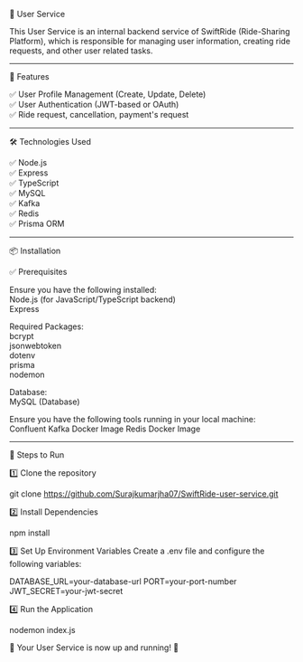 👤 User Service

This User Service is an internal backend service of SwiftRide (Ride-Sharing Platform), which is responsible for managing user information, creating ride requests, and other user related tasks.

-----------------------------------------------------------------------------------------------------------------------------------------------

🚀 Features

✅ User Profile Management (Create, Update, Delete)  
✅ User Authentication (JWT-based or OAuth)  
✅ Ride request, cancellation, payment's request  

-----------------------------------------------------------------------------------------------------------------------------------------------

🛠 Technologies Used

✅ Node.js  
✅ Express  
✅ TypeScript  
✅ MySQL  
✅ Kafka  
✅ Redis  
✅ Prisma ORM  

-----------------------------------------------------------------------------------------------------------------------------------------------

📦 Installation

✅ Prerequisites

Ensure you have the following installed:  
Node.js (for JavaScript/TypeScript backend)  
Express  

Required Packages:  
bcrypt  
jsonwebtoken  
dotenv  
prisma  
nodemon  

Database:  
MySQL (Database)  

Ensure you have the following tools running in your local machine:  
Confluent Kafka Docker Image
Redis Docker Image

-----------------------------------------------------------------------------------------------------------------------------------------------

📌 Steps to Run

1️⃣ Clone the repository

git clone https://github.com/Surajkumarjha07/SwiftRide-user-service.git

2️⃣ Install Dependencies

npm install

3️⃣ Set Up Environment Variables
Create a .env file and configure the following variables:

DATABASE_URL=your-database-url
PORT=your-port-number
JWT_SECRET=your-jwt-secret

4️⃣ Run the Application

nodemon index.js

🚀 Your User Service is now up and running! 🎉

